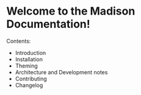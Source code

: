 # Welcome to the Madison Documentation!

Contents:

* Introduction
* Installation
* Theming
* Architecture and Development notes
* Contributing
* Changelog
